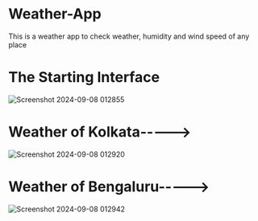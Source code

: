 # Weather-App
This is a weather app to check weather, humidity and wind speed of any place
# The Starting Interface
![Screenshot 2024-09-08 012855](https://github.com/user-attachments/assets/c80755d9-d6bf-4316-af0d-d5e13b7136a9)
# Weather of Kolkata----->
![Screenshot 2024-09-08 012920](https://github.com/user-attachments/assets/d7d5b42f-e9e7-4462-a90e-eb231a4d9ac1)
# Weather of Bengaluru----->
![Screenshot 2024-09-08 012942](https://github.com/user-attachments/assets/f62e5ef3-c315-485a-a36e-ec371a7da935)
